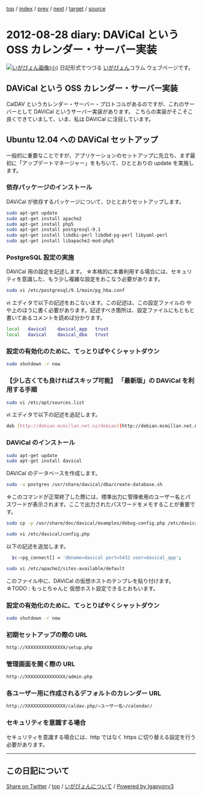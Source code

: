[top](../index.html) 
 / [index](index.html) 
 / [prev](ig120827.html) 
 / [next](ig120902.html) 
 / [target](https://igapyon.github.io/diary/2012/ig120828.html) 
 / [source](https://github.com/igapyon/diary/blob/gh-pages/2012/ig120828.src.md) 

2012-08-28 diary: DAViCal という OSS カレンダー・サーバー実装
=====================================================================================================
[![いがぴょん画像(小)](https://igapyon.github.io/diary/images/iga200306s.jpg "いがぴょん")](https://igapyon.github.io/diary/memo/memoigapyon.html) 日記形式でつづる [いがぴょん](https://igapyon.github.io/diary/memo/memoigapyon.html)コラム ウェブページです。

## DAViCal という OSS カレンダー・サーバー実装

CalDAV というカレンダー・サーバー・プロトコルがあるのですが、これのサーバーとして DAViCal というサーバー実装があります。
こちらの実装がそこそこ良くできていまして、いま、私は DAViCal に注目しています。


## Ubuntu 12.04 への DAViCal セットアップ

一般的に重要なことですが、アプリケーションのセットアップに先立ち、まず最初に「アップデートマネージャー」をもちいて、ひととおりの update を実施します。


### 依存パッケージのインストール

DAViCal が依存するパッケージについて、ひととおりセットアップします。

```sh
sudo apt-get update
sudo apt-get install apache2
sudo apt-get install php5
sudo apt-get install postgresql-9.1
sudo apt-get install libdbi-perl libdbd-pg-perl libyaml-perl
sudo apt-get install libapache2-mod-php5
```



### PostgreSQL 設定の実施

DAViCal 用の設定を記述します。
☆本格的に本番利用する場合には、セキュリティを意識した、もう少し複雑な設定をおこなう必要があります。

```sh
sudo vi /etc/postgresql/9.1/main/pg_hba.conf
```

vi エディタで以下の記述をおこないます。この記述は、この設定ファイルの やや上のほうに書く必要があります。記述すべき箇所は、設定ファイルにもともと書いてあるコメントを読めば分かります。

```sh
local   davical    davical_app   trust
local   davical    davical_dba   trust
```



### 設定の有効化のために、てっとりばやくシャットダウン


```sh
sudo shutdown -r now
```



### 【少し古くても良ければスキップ可能】 「最新版」の DAViCal を利用する手順


```sh
sudo vi /etc/apt/sources.list
```

vi エディタで以下の記述を追記します。

```sh
deb [http://debian.mcmillan.net.nz/debian](http://debian.mcmillan.net.nz/debian) precise awm
```



### DAViCal のインストール


```sh
sudo apt-get update
sudo apt-get install davical
```


DAViCal のデータベースを作成します。

```sh
sudo -u postgres /usr/share/davical/dba/create-database.sh
```

☆このコマンドが正常終了した際には、標準出力に管理者用のユーザー名とパスワードが表示されます。ここで出力されたパスワードをメモすることが重要です。


```sh
sudo cp -p /usr/share/doc/davical/examples/debug-config.php /etc/davical/config.php
```



```sh
sudo vi /etc/davical/config.php
```


以下の記述を追加します。

```sh
  $c->pg_connect[] = 'dbname=davical port=5432 user=davical_app';
```



```sh
sudo vi /etc/apache2/sites-available/default
```


このファイル中に、DAViCal の仮想ホストのテンプレを貼り付けます。
☆TODO : もっとちゃんと 仮想ホスト設定できるとおもいます。


### 設定の有効化のために、てっとりばやくシャットダウン


```sh
sudo shutdown -r now
```




### 初期セットアップの際の URL


```sh
http://XXXXXXXXXXXXXXX/setup.php
```



### 管理画面を開く際の URL


```sh
http://XXXXXXXXXXXXXXX/admin.php
```



### 各ユーザー用に作成されるデフォルトのカレンダー URL 


```sh
http://XXXXXXXXXXXXXXX/caldav.php/<ユーザー名>/calendar/
```



### セキュリティを意識する場合

セキュリティを意識する場合には、http ではなく https に切り替える設定を行う必要があります。


----------------------------------------------------------------------------------------------------

## この日記について

[Share on Twitter](https://twitter.com/intent/tweet?hashtags=igapyon%2Cdiary%2C%E3%81%84%E3%81%8C%E3%81%B4%E3%82%87%E3%82%93&text=DAViCal+%E3%81%A8%E3%81%84%E3%81%86+OSS+%E3%82%AB%E3%83%AC%E3%83%B3%E3%83%80%E3%83%BC%E3%83%BB%E3%82%B5%E3%83%BC%E3%83%90%E3%83%BC%E5%AE%9F%E8%A3%85&url=https%3A%2F%2Figapyon.github.io%2Fdiary%2F2012%2Fig120828.html) / [top](../index.html) / [いがぴょんについて](https://igapyon.github.io/diary/memo/memoigapyon.html) / [Powered by Igapyonv3](https://github.com/igapyon/igapyonv3)
